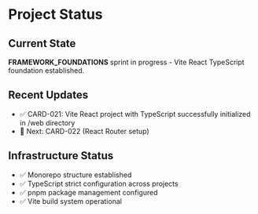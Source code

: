 # Project Status

## Current State

**FRAMEWORK_FOUNDATIONS** sprint in progress - Vite React TypeScript foundation established.

## Recent Updates

- ✅ CARD-021: Vite React project with TypeScript successfully initialized in /web directory
- 🔄 Next: CARD-022 (React Router setup)

## Infrastructure Status

- ✅ Monorepo structure established
- ✅ TypeScript strict configuration across projects
- ✅ pnpm package management configured
- ✅ Vite build system operational
